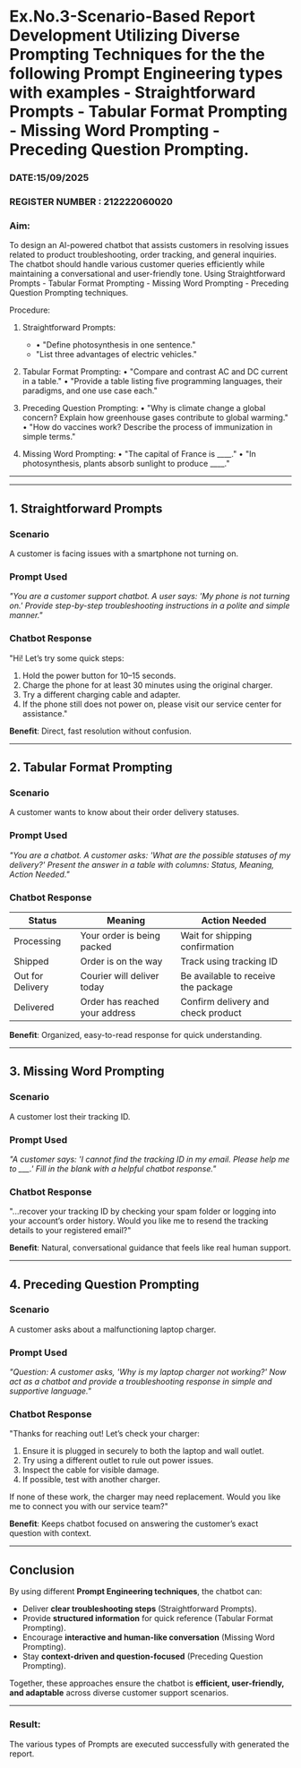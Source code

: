 # Ex.No.3-Scenario-Based Report Development Utilizing Diverse Prompting Techniques for the the following Prompt Engineering types with examples - Straightforward Prompts - Tabular Format Prompting - Missing Word Prompting - Preceding Question Prompting.

### DATE:15/09/2025                                                                            
### REGISTER NUMBER : 212222060020
### Aim: 
To design an AI-powered chatbot that assists customers in resolving issues related to product troubleshooting, order tracking, and general inquiries. The chatbot should handle various customer queries efficiently while maintaining a conversational and user-friendly tone. Using Straightforward Prompts - Tabular Format Prompting - Missing Word Prompting - Preceding Question Prompting techniques.

Procedure:
1.	Straightforward Prompts:
    - •	"Define photosynthesis in one sentence."
    - 	"List three advantages of electric vehicles."

 3.	Tabular Format Prompting:
     •	"Compare and contrast AC and DC current in a table."
     •	"Provide a table listing five programming languages, their paradigms, and one use case each."
3. Preceding Question Prompting:
    •	"Why is climate change a global concern? Explain how greenhouse gases contribute to global warming."
    •	"How do vaccines work? Describe the process of immunization in simple terms."
4. Missing Word Prompting:
   •	"The capital of France is ____."
  •	"In photosynthesis, plants absorb sunlight to produce ____."

---

---

## **1. Straightforward Prompts**

### **Scenario**

A customer is facing issues with a smartphone not turning on.

### **Prompt Used**

*"You are a customer support chatbot. A user says: 'My phone is not turning on.' Provide step-by-step troubleshooting instructions in a polite and simple manner."*

### **Chatbot Response**

"Hi! Let’s try some quick steps:

1. Hold the power button for 10–15 seconds.
2. Charge the phone for at least 30 minutes using the original charger.
3. Try a different charging cable and adapter.
4. If the phone still does not power on, please visit our service center for assistance."

 **Benefit**: Direct, fast resolution without confusion.

---

## **2. Tabular Format Prompting**

### **Scenario**

A customer wants to know about their order delivery statuses.

### **Prompt Used**

*"You are a chatbot. A customer asks: 'What are the possible statuses of my delivery?' Present the answer in a table with columns: Status, Meaning, Action Needed."*

### **Chatbot Response**

| Status           | Meaning                        | Action Needed                       |
| ---------------- | ------------------------------ | ----------------------------------- |
| Processing       | Your order is being packed     | Wait for shipping confirmation      |
| Shipped          | Order is on the way            | Track using tracking ID             |
| Out for Delivery | Courier will deliver today     | Be available to receive the package |
| Delivered        | Order has reached your address | Confirm delivery and check product  |

 **Benefit**: Organized, easy-to-read response for quick understanding.

---

## **3. Missing Word Prompting**

### **Scenario**

A customer lost their tracking ID.

### **Prompt Used**

*"A customer says: 'I cannot find the tracking ID in my email. Please help me to \_\_\_.' Fill in the blank with a helpful chatbot response."*

### **Chatbot Response**

"...recover your tracking ID by checking your spam folder or logging into your account’s order history. Would you like me to resend the tracking details to your registered email?"

 **Benefit**: Natural, conversational guidance that feels like real human support.

---

## **4. Preceding Question Prompting**

### **Scenario**

A customer asks about a malfunctioning laptop charger.

### **Prompt Used**

*"Question: A customer asks, 'Why is my laptop charger not working?'
Now act as a chatbot and provide a troubleshooting response in simple and supportive language."*

### **Chatbot Response**

"Thanks for reaching out! Let’s check your charger:

1. Ensure it is plugged in securely to both the laptop and wall outlet.
2. Try using a different outlet to rule out power issues.
3. Inspect the cable for visible damage.
4. If possible, test with another charger.

If none of these work, the charger may need replacement. Would you like me to connect you with our service team?"

 **Benefit**: Keeps chatbot focused on answering the customer’s exact question with context.

---

## **Conclusion**

By using different **Prompt Engineering techniques**, the chatbot can:

* Deliver **clear troubleshooting steps** (Straightforward Prompts).
* Provide **structured information** for quick reference (Tabular Format Prompting).
* Encourage **interactive and human-like conversation** (Missing Word Prompting).
* Stay **context-driven and question-focused** (Preceding Question Prompting).

Together, these approaches ensure the chatbot is **efficient, user-friendly, and adaptable** across diverse customer support scenarios.

---



### Result: 
The various types of Prompts are executed successfully with generated the report.







